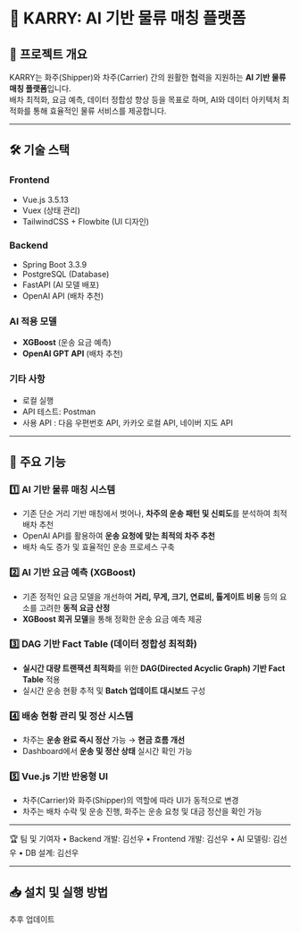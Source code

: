# 🚛 KARRY: AI 기반 물류 매칭 플랫폼

## 📌 프로젝트 개요

KARRY는 화주(Shipper)와 차주(Carrier) 간의 원활한 협력을 지원하는 **AI 기반 물류 매칭 플랫폼**입니다.  
배차 최적화, 요금 예측, 데이터 정합성 향상 등을 목표로 하며, AI와 데이터 아키텍처 최적화를 통해 효율적인 물류 서비스를 제공합니다.

---

## 🛠 기술 스택

### **Frontend**
- Vue.js 3.5.13
- Vuex (상태 관리)
- TailwindCSS + Flowbite (UI 디자인)

### **Backend**
- Spring Boot 3.3.9
- PostgreSQL (Database)
- FastAPI (AI 모델 배포)
- OpenAI API (배차 추천)

### **AI 적용 모델**
- **XGBoost** (운송 요금 예측)
- **OpenAI GPT API** (배차 추천)

### **기타 사항**
- 로컬 실행
- API 테스트: Postman
- 사용 API : 다음 우편번호 API, 카카오 로컬 API, 네이버 지도 API

---

## 🔑 주요 기능

### 1️⃣ **AI 기반 물류 매칭 시스템**
- 기존 단순 거리 기반 매칭에서 벗어나, **차주의 운송 패턴 및 신뢰도**를 분석하여 최적 배차 추천
- OpenAI API를 활용하여 **운송 요청에 맞는 최적의 차주 추천**
- 배차 속도 증가 및 효율적인 운송 프로세스 구축

### 2️⃣ **AI 기반 요금 예측 (XGBoost)**
- 기존 정적인 요금 모델을 개선하여 **거리, 무게, 크기, 연료비, 톨게이트 비용** 등의 요소를 고려한 **동적 요금 산정**
- **XGBoost 회귀 모델**을 통해 정확한 운송 요금 예측 제공

### 3️⃣ **DAG 기반 Fact Table (데이터 정합성 최적화)**
- **실시간 대량 트랜잭션 최적화**를 위한 **DAG(Directed Acyclic Graph) 기반 Fact Table** 적용
- 실시간 운송 현황 추적 및 **Batch 업데이트 대시보드** 구성

### 4️⃣ **배송 현황 관리 및 정산 시스템**
- 차주는 **운송 완료 즉시 정산** 가능 → **현금 흐름 개선**
- Dashboard에서 **운송 및 정산 상태** 실시간 확인 가능

### 5️⃣ **Vue.js 기반 반응형 UI**
- 차주(Carrier)와 화주(Shipper)의 역할에 따라 UI가 동적으로 변경
- 차주는 배차 수락 및 운송 진행, 화주는 운송 요청 및 대금 정산을 확인 가능

---

🏆 팀 및 기여자
	•	Backend 개발: 김선우
	•	Frontend 개발: 김선우
	•	AI 모델링: 김선우
	•	DB 설계: 김선우

---

## 📥 설치 및 실행 방법

추후 업데이트
